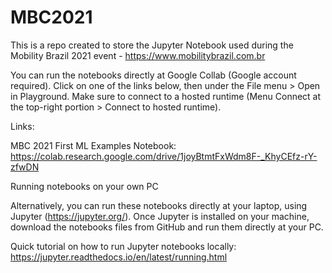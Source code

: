 # MBC2021

This is a repo created to store the Jupyter Notebook used during the Mobility Brazil 2021 event - https://www.mobilitybrazil.com.br

You can run the notebooks directly at Google Collab (Google account required). Click on one of the links below, then under the File menu > Open in Playground. Make sure to connect to a hosted runtime (Menu Connect at the top-right portion > Connect to hosted runtime).

Links:

MBC 2021 First ML Examples Notebook: https://colab.research.google.com/drive/1joyBtmtFxWdm8F-_KhyCEfz-rY-zfwDN

Running notebooks on your own PC

Alternatively, you can run these notebooks directly at your laptop, using Jupyter (https://jupyter.org/). Once Jupyter is installed on your machine, download the notebooks files from GitHub and run them directly at your PC.

Quick tutorial on how to run Jupyter notebooks locally: https://jupyter.readthedocs.io/en/latest/running.html
